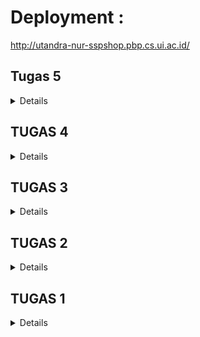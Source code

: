 # Deployment : 
http://utandra-nur-sspshop.pbp.cs.ui.ac.id/

## Tugas 5
<details>
Pertanyaan  

1. Jelaskan manfaat dari penggunaan JavaScript dalam pengembangan aplikasi web!  
JavaScript memungkinkan elemen-elemen pada halaman web untuk merespons aksi pengguna (seperti klik, input, atau scroll) tanpa perlu memuat ulang halaman (Event Driven dan Asinkronus), selain itu Dengan AJAX, JavaScript memungkinkan pengambilan dan pengiriman data dari server tanpa perlu memuat ulang seluruh halaman, sehingga meningkatkan efisiensi dan kecepatan.

2. Jelaskan fungsi dari penggunaan await ketika kita menggunakan fetch()! Apa yang akan terjadi jika kita tidak menggunakan await?  
await digunakan untuk menunggu hasil dari operasi asynchronous (seperti fetch()). Ketika menggunakan await, kode berikutnya tidak akan dieksekusi sampai promise yang dihasilkan oleh fetch() diselesaikan (resolved atau rejected). Jika tidak mengguanakan await saat memanggil fetch, maka kode setelah fetch akan tetap jalan dan berpotensi mengalami error karena fetchnya belum selesai.

3. Mengapa kita perlu menggunakan decorator csrf_exempt pada view yang akan digunakan untuk AJAX POST?  
Decorator csrf_exempt membuat Django tidak perlu mengecek keberadaan csrf_token pada POST request yang dikirimkan ke view/fungsi. Kita perlu mematikan csrfnya karena AJAX tidak secara otomatis menyertakan token CSRF (Tidak seperti formulir HTML tradisional yang secara otomatis menyertakan token CSRF).
Namun, penggunaannya harus hati-hati karena dapat membuat view rentan terhadap serangan CSRF.

4. Pada tutorial PBP minggu ini, pembersihan data input pengguna dilakukan di belakang (backend) juga. Mengapa hal tersebut tidak dilakukan di frontend saja?   
Melakukan pembersihan data hanya di frontend tidak cukup karena kode JavaScript di sisi klien bisa dimanipulasi oleh pengguna atau peretas, sehingga tidak bisa dianggap sepenuhnya aman. Oleh karena itu, sangat penting melakukan pembersihan di backend untuk memastikan bahwa data yang masuk ke sistem adalah valid, terlepas dari apakah pengguna telah melakukan bypass terhadap validasi input di frontend atau tidak.  


Implementasi  


1. AJAX GET
Lakukan import csrf_exempt dan require_POST dari django.views.decorators, Decorator csrf_exempt akan membuat django tidak cek keberadaan csrf_token karena biasanya ajax tidak generate token itu. Decorator require_POST membuat fungsinya hanya bisa diakses ketika pengguna mengirimkan POST request ke fungsi tsb. Jadi formnya tidak bisa diakses user lain

Di file views.py buat sebuah fungsi yang menerima parameter request dengan nama create_product_ajax. Untuk setiap field lakukan request.POST.get dan return HttpRespone(b"CREATE", status = 201).  

Lakukan routing di urls.py  

Langkah selanjutya menghapus variabel yang menerima products dari user dan memindahkannya ke show_json, karena dari sekarang, pengambilan objek-objek product diambil dari endpoint /json  

Hapus juga script html untuk menampilkan card productnya dan ganti dengan sebuah tag baru dengan id product_cards  

Buat blok script js baru di main.html, isi script tsb dengan async function yang akan mengambil (parse) data produk dari json, tambahkan juga async function baru di script dengan nama refreshProducts, fungsi ini akan me-refresh data products secara asinkronus (pastikan fungsi ini mengimplementasikan await)

2. AJAX POST
Tambahkan script untuk membuat Modal di main.html di bawah div dengan id product_cards, tambahkan juga function untuk membuat class modal karena dari vanilla tailwind css tidak menyediakan built-in modal  

Tambahkan button untuk menambahkan data via ajax, buat fungsi di script js dengan nama addProduct, function ini akan menyimpan data ke json dan akan close modal ketika inputnya berhasil  

Tambahkan juga event listener untuk masing-masing button pada modal  

3. XSS  
Tambahkan strip tags setiap pada function create_product_ajax di views.py, strip tags ini akan digunakan untuk setiap fields nonnumerik agar menghindari XSS dari peretas tambahkan juga function clean di masing-masing field pada file forms.py. Bersihkan data dengan DOMPurify untuk melakukan pembersihan di frontend  
</details>












## TUGAS 4
<details>
Pertanyaan  

1. Jika terdapat beberapa CSS selector untuk suatu elemen HTML, jelaskan urutan prioritas pengambilan CSS selector tersebut!  
    Urutan prioritas pengambilan CSS selector mengikuti specificity. Urutannya dari yang terendah hingga tertinggi:

    1. Elemen HTML (Type selectors)  
    2. Class selectors  
    3. ID selectors  
    4. Inline styles  
    5. !important.  

    Semakin spesifik selektor, semakin tinggi prioritasnya. Jika ada dua atau lebih selector yang memiliki tingkat specificity yang sama, aturan yang berada paling bawah dalam file CSS akan diambil.

2. Mengapa responsive design menjadi konsep yang penting dalam pengembangan aplikasi web? Berikan contoh aplikasi yang sudah dan belum menerapkan responsive design!  
Responsive design memungkinkan sebuah aplikasi web untuk menyesuaikan tampilannya di berbagai perangkat dengan ukuran layar yang berbeda, seperti desktop, tablet, dan smartphone. Ini penting karena pengguna/client web kita diisi oleh mayoritas pengguna smartphone (sekitar 90%) (sumber: https://www.statista.com/statistics/1289755/internet-access-by-device-worldwide/) sehingga web kita menjadi lebih mudah diakses oleh mayoritas pengguna internet  
Contoh web/aplikasi yang responsive: x.com  
Contoh web/aplikasi yang belum responsive: pertamina.com  

3. Jelaskan perbedaan antara margin, border, dan padding, serta cara untuk mengimplementasikan ketiga hal tersebut!  
Margin: Ruang di luar border elemen. sebagai pengatur jarak antara elemen dan elemen lain di sekitarnya.
Border: Garis di sekeliling elemen yang memisahkan padding dan margin. Kita dapat mengubah ketebalan, warna, dan jenisnya.
Padding: Ruang antara konten elemen dan border-nya. Padding memperbesar area dalam elemen tanpa menambah ukuran luar.

Implementasi margin, border, dan padding
```css
  div {
  margin: 20px; /* Jarak 20px dari elemen lain */
  border: 2px solid black; /* Border hitam 2px */
  padding: 15px; /* Jarak konten ke border sebesar 15px */
}
```
4. Jelaskan konsep flex box dan grid layout beserta kegunaannya!  
Flexbox: Layout yang lebih fleksibel untuk mengatur elemen dalam satu dimensi, baik secara horizontal atau vertikal. Kegunaannya adalah untuk memudahkan distribusi elemen dalam satu baris atau kolom dengan kontrol yang lebih baik untuk alignment dan space distribution.  
Grid Layout: Layout yang bekerja dalam dua dimensi, yaitu baris dan kolom.  Cocok unntuk membuat tata letak yang kompleks dengan area yang dapat dibagi-bagi secara rapi.

### Implementasi Step-by-step
- Static files django  
    Pada settings.py, kita perlu menambahkan STATIC_ROOT yang menentukan absolute path ke direktori static files ketika menjalankan perintah collectstatic pada proyek. STATIC_ROOT ini nantinya berguna untuk melakukan menyediakan path konten statis pada akses production (DEBUG=False pada settings.py).  
    Tambahkan middleware WhiteNoise sehingga Django dapat mengelola file statis secara otomatis dalam mode produksi (DEBUG=False) tanpa perlu konfigurasi yang kompleks.

- Menambahkan tailwind ke aplikasi  
    Pada base html, tambahkan tag <meta name="viewport"> agar halamanw eb menjadi responsive, setelah itu sambungkan template django dengan tailwind dengan memanfaatkan script CDN dari tailwind  

- Fitur Edit Product  
    Pada views.py Buat sebuah method yang mengambil objects product dengan id yang spesifik (pk = id), kemudian buat formnya menggunakan MoodEntryForm (dengan instance product yang kita definisikan tadi) dan cek apakah formnya valid. Jika valid, simpan input dan kembali ke show_main.   
    Buat berkas HTML pada main/templates sebagai tampilan ketika sedang mengedit product, tambahkan juga button untuk mengedit produk di main.html  
    Aur kembali juga urls.py agar urlnya dapat diakses oleh client

- Fitur Delete Product  
    Pada views.py Buat sebuah method yang mengambil objects product dengan id yang spesifik (pk = id), setelah itu panggil method delete (bawaan django), return page ke main page.   
    Tambahkan Button pada main.html dan lakukan routing pada urls.py  

- Navigation Bar  
    Buat berkas html dengan nama navbar.html di root /templates. Lakukan styling pada navbar dengan tailwind. Kemudian, tautkan navbar tersebut ke dalam main.html, create_mood_entry.html, dan edit_mood.html yang berada di subdirektori main/templates/ dengan menggunakan tags include

- Global css  
    Buat sebuah file global.css di /static/ss pada root dir, file ini berguna sebagai template style yang bisa kita gunakan kedepannya.  
    Untuk menambahkan template ini ke file yg lain, gunakan sintaks {% load static %}  

- Styling page login dan register
    Lakukan styling pada masing-masing page sesuai ide awal

- Styling create_product dan edit_product  
    Lakukan styling pada masing-masing page dan Lakukan extend/load base.html dan static css

- Styling Halaman Home  
    Buat sebuah berkas bernama card_info.html pada main/templates, berkas ini sebagai tampilan untuk info spt nama, kelas, dan shop_name

    Buat berkas card_product.html, berkas ini sebagai tampilan untuk masing-masing product.  

    Buat berkas gambar sebagai tampilan ketika produk belum ada, simpan berkas ini di static/image

    Pada main.html, masukkan semua berkas tadi sesuai styling yang dibuat.  
</details>
    
## TUGAS 3
<details>
### Pertanyaan
1. Perbedaan antara HttpResponseRedirect() dan redirect()  
Secara singkat, redirect() merupakan shortcut untuk langsung mengarahkan user atau client ke URL yang sesuai, sedangkan HttpResponeRedirect() merupakan versi yang lebih kompleks dari redirect() karena memberikan kontrol leih untuk melakukan modifikasi sebelum return (misal, kita bisa menggunakan method set_cookies)

2. Cara kerja penghubungan Product dengan User  
Pada models di app main, kita buat sebuah attribut baru pada model Product (misal bernama user), attribut ini diisi dengan field ForeignKey (ini akan memastikan bahwa Product hanya akan terasosiasikan dengan seorang User). Setelah itu, pada method create_product, kita jg harus memastikan value dari product.user adalah request.user

3. Authentication merupakan proses verifikasi identitas pengguna, ini bertujuan untuk memastikan bahwa user/client adalah benar sesuai klaim mereka (misal dari login username dan password). Sedangkan Authorization adalah proses untuk menentukan apa saja yang boleh dilakukan oleh user yang sudah diautentikasi (misal, melakukan penambahan produk).  
Authentication Django menggunakan sisten auth bawaan yang tersedia yaitu django.contrib.auth, dan untuk Authorization mmenggunakan django.contrib.auth.decorators
### Implementasi Authentication  
```python
from django.contrib.auth import authenticate, login, logout
    ...
    if request.method == 'POST':
        form = AuthenticationForm(data=request.POST)

        if form.is_valid():
    ...
```  
### Implementasi Authorization
```python
from django.contrib.auth.decorators import login_required
    ...
    @login_required(login_url='/login')
    def show_main(request):
        products = Product.objects.filter(user=request.user)
    ...
```

4. Bagaimana Django mengingat pengguna yang telah login? Jelaskan kegunaan lain dari cookies dan apakah semua cookies aman digunakan?
Pada saat user/client berhasil login, Django membuat session yang disimpan di server, session ini memiliki session key yang unik dan dikirimkan ke browser dalam bentuk cookies. Setiap kali ada request, Django akan ngecek cookies (sessionid) apakah valid atau tidak.  
Kegunaan lain dari cookies adalah untuk menyimpan data yang tidak sensitif, seperti preferensi pengguna (tema, bahasa, dll). Namun, tidak semua coookies aman, misalnya cookies pada web yang tidak secure (hanya menggunakan http dan data yg dikirim tidak dienkripsi) akan sangat rentan terhadap pencurian data melalui Man-in-the-Middle attacks.

### Implementasi Step-by-step

- Form registrasi  
    Di dalam views.py, import UserCreationForm yang sudah disediakan oleh Django untuk memudahkan pembuatan dan dalam file yg saama buat sebuah method baru bernama register untuk menghasilkan formulir registrasi secara otomatis dan menghasilkan akun pengguna ketika data di-submit dari form.  
    Setelah itu buat sebuah berkas HTML baru pada dir main/templates sebagai struktur tampilan ketika client mengakses url register. pastikan jg berkas ini mengeksten kerangka dari base.html.  
    Kemudian lakukan routing url pada urls.py agar dapat diakses pada web client/user

- Form Login  
    Mirip dengan registrasi, pada views.py kita perlu mengimport import authenticate, login, dan AuthenticationForm. Kemudian buat sebuah method bernama login_user (method ini akan memvalidasi input dari client/user dan jika valid, maka Django akan membuat session untuk client). kemudian buat file HTML baru bernama login.html untuk struktur tampilan ketika client login, dan lakukan routing pada urls.py

- Form Logout
    Lakukan hal yang sama sepertis sebelumnya, namun kali ini yg diimport adalah logout dan buat button pada main.html yang ketika dipencet akan mengarahkan user ke url logout, jangan lupa untuk melakukan routing pada urls.py  

- Restriksi akses  
    Setelah berhasil membuat forms register, login, dan logout. Sekarang client/user harus mempunyai akun agar dapat mengakses halaman main, maka dari itu kita perlu membatasi akses kepada user yg blm login. Implementasinya menggunakan dekorator @login_required. dekorator ini mengharuskan user/client untuk masuk (login) terlebih dahulu sebelum dapat mengakses suatu halaman main. Arahkan juga user ke halaman login jika usernya belum login  

- Menggunakan Data Dari Cookies untuk menampilkan username dan last login dari user  
    Pada views.py, tambahkan import HttpResponseRedirect, reverse, dan datetime pada bagian paling atas. Pada method login_user, kita mengganti return dari yg awalnya redirect() menjadi HttpResponeRedirect() dan simpan responnya pada variabel respone, kemudian dari variabel respone kita panggil method set_cookie untuk membuat cookie last login dan menyimpannya pada variabel respone. kemudian pada method show_main, tambahkan key/attribute baru yg namanya last_login, key ini berisi value dari request.COOKIES['last_login'] yang berfungsi untuk menambahkan informasi cookie last_login pada response yang akan ditampilkan di halaman web. Setelah itu kita perlu memodifikasi method logout_user dengan menambahkan response.delete_cookies() untuk menghapus cookies yang ada. Terakhir, tampilkan context last_login pada main.html  

- Menghubungkan Product dengan User  
pada models.py, lakukan import User dari django.contrib.auth.models, dan pada class Product buat sebuah attribut baru yg bernama user. attribut ini diisi dengan field ForeignKey (ini akan memastikan bahwa Product hanya akan terasosiasikan dengan seorang User). Setelah itu, pada method create_product, kita simpan user yang mengisi form create_product (request.user) pada variabael product.user. Kemudian pada method show main, modifikasi kode sehingga products hanya menerima Product sesuai usernya dengan cara Product.objects.filter(user=request.user). Kemudian ubah value context khususnya di key 'name', menjadi request.user.username agar username dapat ditampilkan di show_main
</details>

## TUGAS 2
<details>
### Pertanyaan
1. Jelaskan mengapa kita memerlukan data delivery dalam pengimplementasian sebuah platform?  
Dalam membuat suatu platform, tentunya kita pasti akan mengirimkan data dari sebuah tech stack ke tech stack yang lain. Proses pengiriman data ini yang kita kenal sebagai data delivery. Proses ini sangat krusial karena memungkinkan komponen-komponen yang menggunakan tech stack yang berbeda dapat saling berinteraksi dan bertukar informasi. Dengan adanya data delivery, setiap komponen dalam platform dapat menjalankan fungsinya secara optimal. Misalnya, data produk yang tersimpan di database dapat dikirimkan ke frontend untuk ditampilkan pada halaman produk, atau data produk yang diinputkan oleh pengguna di frontend dapat dikirimkan ke backend untuk diproses lebih lanjut.

2. Menurutmu, mana yang lebih baik antara XML dan JSON? Mengapa JSON lebih populer dibandingkan XML?  
Kedua format tersebut memiliki kekurangan dan kelebihan masing-masing. Format data JSON memiliki keunggulan seperti formatnya yang sederhana, mudah dipahami, dan juga lebih cepat. Sedangkan XML cocok pada data yang kompleks dan membutuhkan validasi data yang sangat ketat.
Namun, dalam konteks pengembangan web, menurutku JSON lebih unggul karena formatnya lebih sederhana, ringkas, dan sintaksnya mirip dengan objek JavaScript sehingga sangat cocok untuk pengembangan web. Selain itu format JSON sangat fleksibel karena dapat digunakan dalam banyak bahasa pemrograman (hal ini membuat data delivery menjadi lebih mudah). Alasan-alasan itu juga yang membuat JSON lebih populer ketimbang XML.

3. Jelaskan fungsi dari method is_valid() pada form Django dan mengapa kita membutuhkan method tersebut?  
Method ini berfungsi sebagai exception handling ketika user/client menginput form tidak sesuai formatnya. Hal ini penting dilakukan agar kita mencegah data yang tidak sesuai masuk ke dalam database kita. Selain itu, user juga akan mendapatkan notif/pesan ketika dia salah input data sehingga akan menurunkan risiko masalah kedepannya.

4. Mengapa kita membutuhkan csrf_token saat membuat form di Django? Apa yang dapat terjadi jika kita tidak menambahkan csrf_token pada form Django? Bagaimana hal tersebut dapat dimanfaatkan oleh penyerang?  
CSRF token sangat penting saat membuat form di aplikasi Django kita untuk melindungi pengguna dari serangan Cross-Site Request Forgery (CSRF). Tanpa CSRF token, web kita rentan terhadap serangan di mana penyerang bisa memanipulasi aksi pengguna yang sudah login tanpa sepengetahuan mereka. Misalnya, jika seorang pelanggan yang sudah login web kita tanpa sengaja mengunjungi web berbahaya, penyerang bisa membuat script yang secara otomatis mengirim permintaan untuk menambahkan barang ke keranjang belanja, mengubah alamat pengiriman, atau bahkan melakukan pembelian. Tanpa CSRF token, server web kita tidak bisa membedakan antara permintaan yang sah dari web kita sendiri dengan permintaan palsu dari web berbahaya, karena keduanya membawa cookie sesi yang valid. CSRF token mencegah hal ini dengan memastikan bahwa setiap permintaan POST (seperti menambah ke keranjang atau checkout) harus menyertakan token unik yang hanya diketahui oleh server kita dan halaman form yang sah, sehingga permintaan dari web lain akan ditolak karena tidak memiliki token yang valid, melindungi user/client kita dari transaksi yang tidak diinginkan atau manipulasi akun.

### Implementasi step-by-step

a. Sebelum membuat form registrasi, perlu membuat sebuah skeleton yang berfungsi sebagai kerangka views dari web kita. Kerangka ini bertujuan memastikan adanya konsistensi dan memperkecil terjadinya redundasi kode. Impelementasinya dengan membuat dir baru ('templates') pada dir utama, kemudian isi dir tsb dengan file base.html yang berfungsi sebagai template untuk yang lain. Kemudian masukkan direktori templates ini ke dalam variabel TEMPLATES yang ada di settings.py. Setelah itu, file-file yang berfungsi sebagai tampilan web perlu meng-extends base.html

b. Pada models.py, kita perlu mengubah primary key dari integer menjadi UUID. caranya dengan menambahkan atribut baru yaitu id dengan tipe data UUIDField pada class product, hal ini bertujuan untuk meningkatkan keamanan data agar data yg disimpan pada DB tidak dapat diakses oleh sembarang user

C. Buat file baru yg (forms.py) untuk membuat struktur form yang dapat menerima data Product baru, setelah itu pada views.py kita perlu import formsnya agar tampilan form dapat ditampilkan

D. Di views.py, Buat method baru yang menerima parameter request, memvalidasi input form, menyimpan input ke database, dan ngereturn tampilan create_product.html

E. Masih di views.py, Tambahkan tiap produk yg sdh diinput di form ke dalam context agar dapat ditampilkan di main.html

F. pada urls.py, import fungsi create_product dan masukkan url pattern apa yg ingin dimasukkan ketika mau membuka formnya

G. Buat file create_product.html sebagai tampilan ketika user sedang add product, dan modifikasi main.html untuk mendisplay product yang sudah diinput



### POSTMAN  
XML
![e11f556b-3ea5-40e5-8d17-80ffb414dd6e](https://github.com/user-attachments/assets/87fef678-ce48-4346-87eb-5e0764fff3c1)

JSON
![3a6408b6-2f8e-4ffb-8fa6-8ba0cede9ddc](https://github.com/user-attachments/assets/2a4fa79d-cd71-4102-bdf7-6debf8e8f355)

XML by id
![ee7cda68-a743-4178-947f-265970c7e26e](https://github.com/user-attachments/assets/17092805-ef66-4bd9-925c-58547a432361)

JSON by id
![ea02c635-c113-4205-a99d-04741cad2ad2](https://github.com/user-attachments/assets/abb99262-bcd9-4706-9ed1-a358d40b22ae)
</details>

## TUGAS 1

<details>
### Pertanyaan
1. Fungsi git dalam pengembangan perangkat lunak  
Git adalah tools version control, yang memungkinkan developer untuk melacak perubahan kode dari waktu ke waktu (version kontrol), berkolaborasi sesama developer (kolaborasi), membuat/mengetes fitur baru tanpa memengaruhi fitur utama (branching), dan dengan platform git online (misal, GitHub) bisa dimanfaatkan sebagai backup kode

2. Alasan Django dipilih sebagai pembelajaran  
Django sudah menyediakan banyak fitur bawaan yang memudahkan pengembang, seperti autentikasi, manajemen basis data, dan sistem routing. Framework ini juga menggunakan pola arsitektur yang jelas (MVT), yang membantu pemula memahami bagaimana komponen web bekerja sama.  
Selain itu, bahasa yang digunakan pada Django adalah python yang sangat ramah bagi pemula (secara spesifik mahasiswa fasilkom juga sdh cukup familiar dengan python (DDP-1)). Hal ini membuat pembelajar lebih cepat paham apa yang dilakukan kodenya.  
Dan yang terakhirm karena komunitas framework Django sudah sangat besar sehingga banyak tersedia tutorial ataupun pertanyaan yang terjawab

3. Mengapa model pada Django disebut sebagai ORM  
ORM (Object-Relational Mapping) adalah teknik yang digunakan untuk menghubungkan sistem berbasis objek (seperti program Python) dengan basis data relasional. ORM memungkinkan pengembang untuk berinteraksi dengan basis data menggunakan objek dan metode dari bahasa pemrograman tanpa harus menulis kode SQL secara manual.  
Dalam Django, data dikelola melalui model, yang merepresentasikan struktur tabel di basis data. Model ini didefinisikan menggunakan kelas Python, di mana setiap atribut pada kelas tersebut mencerminkan kolom dalam tabel. Django secara otomatis menangani berbagai tugas terkait basis data, seperti pembuatan tabel, pembacaan, pembaruan, dan penghapusan data berdasarkan definisi model.  
Maka dari itu Django disebut ORM (Object-Relational Mapping) karena Django menggunakan teknik ORM untuk menghubungkan model berbasis objek Python dengan tabel-tabel dalam basis data relasional.

### Cara mengimplementasikan checklist secara step-by-step
1. Buat sebuah direktori baru dan lakukan git init agar direktorinya menjadi git lokal
2. Buat dan aktifkan environment yang berguna untuk mengisolasi package serta dependencies dari aplikasi agar tidak bertabrakan dengan versi lain yang ada pada komputer (lokal)
3. Buat dan install dependencies (framework. library, dll) yang mempermudah pembuatan website
4. Jalankan proyek django 
5. Buat aplikasi main dan masukkan 'main' ke dalam INSTALLED_APPS di settings.py, hal ini berguna agar aplikasi main terdaftar pada proyeknya
6. Agar aplikasi main dapat diakses di browser, perlu dilakukan routing dengan cara membuat urls.py di direktori main. isi urls.py dengan kode/script yang diperlukan
7. Buat model pada aplikasi main, dengan nama class Product. class ini berisi attribute name, price, pack_category, level_category, dan description. Masing-masing atribut memiliki tipe data/field yang berbeda
8. Pada views.py, buat sebuah kode/logic yang akan returns sebuah render yang berisi context yang akan ditampilkan melalui templates
9. Setelah itu lakukan routing pada urls.py di directory/aplikasi main untuk memetakan fungsi yang telah dibuat pada views.py
10. Push ke PWS, dengan cara membuat proyek baru pada website, dan melakukan git remote add, setelah itu lakukan add commit and push
11. Buat readme.md

### Bagan Client  
![bagan](https://github.com/user-attachments/assets/54eccdf7-cc4d-4e54-bae7-339a34810116)

</details>